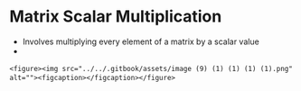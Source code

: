# Matrix Scalar Multiplication

* Involves multiplying every element of a matrix by a scalar value
*

    <figure><img src="../../.gitbook/assets/image (9) (1) (1) (1) (1).png" alt=""><figcaption></figcaption></figure>
